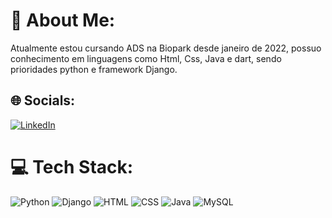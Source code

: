 # 💫 About Me:
Atualmente estou cursando ADS na Biopark desde janeiro de 2022,  possuo conhecimento em linguagens como Html, Css, Java e dart, sendo prioridades python e framework Django.


## 🌐 Socials:
[![LinkedIn](https://img.shields.io/badge/LinkedIn-%230077B5.svg?logo=linkedin&logoColor=white)](https://linkedin.com/in/matheus-amaral-de-sousa-142072238/) 

# 💻 Tech Stack:
![Python](https://img.shields.io/badge/python-3670A0?style=for-the-badge&logo=python&logoColor=ffdd54) ![Django](https://img.shields.io/badge/django-%23092E20.svg?style=for-the-badge&logo=django&logoColor=white) ![HTML](https://img.shields.io/badge/HTML-239120?style=for-the-badge&logo=html5&logoColor=white) ![CSS](https://img.shields.io/badge/CSS-1572B6?style=for-the-badge&logo=css3&logoColor=white) ![Java](https://img.shields.io/badge/Java-007396?style=for-the-badge&logo=java&logoColor=white) ![MySQL](https://img.shields.io/badge/MySQL-4479A1?style=for-the-badge&logo=mysql&logoColor=white)
<!-- Proudly created with GPRM ( https://gprm.itsvg.in ) -->